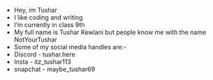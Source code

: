 -  Hey, im Tushar
-  I like coding and writing
-  I’m currently in class 9th
-  My full name is Tushar Kewlani but people know me with the name NotYourTushar
-  Some of my social media handles are:-
-  Discord - tushar.here
-  Insta - itz_tushar113
-  snapchat - maybe_tushar69
<!---
NotYourTushar/NotYourTushar is a ✨ special ✨ repository because its `README.md` (this file) appears on your GitHub profile.
You can click the Preview link to take a look at your changes.
--->

